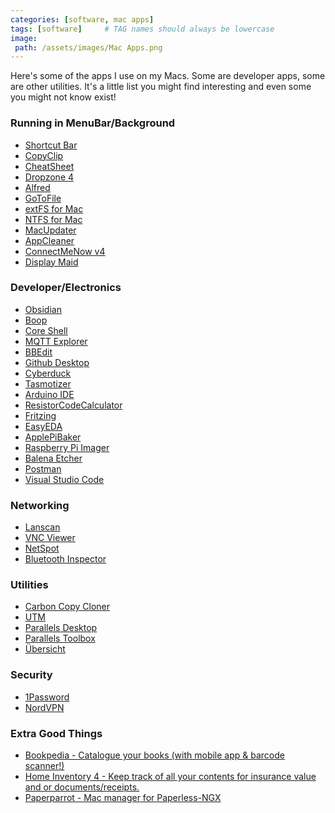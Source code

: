 ```yaml
---
categories: [software, mac apps]
tags: [software]     # TAG names should always be lowercase
image:
 path: /assets/images/Mac Apps.png
---
```


Here's some of the apps I use on my Macs. Some are developer apps, some are other utilities. It's a little list you might find interesting and even some you might not know exist!


### Running in MenuBar/Background

- <a href="https://fiplab.com/apps/shortcut-bar-for-mac" target="_blank">Shortcut Bar</a>
- <a href="https://fiplab.com/apps/copyclip-for-mac" target="_blank">CopyClip</a>
- <a href="https://www.mediaatelier.com/CheatSheet/CheatSheet_1.6.4.dmg" target="_blank">CheatSheet</a>
- <a href="https://aptonic.com/" target="_blank">Dropzone 4</a>
- <a href="https://www.alfredapp.com/" target="_blank">Alfred</a>
- <a href="https://www.soma-zone.com/GoToFile/" target="_blank">GoToFile</a>
- <a href="https://www.paragon-software.com/home/extfs-mac/#" target="_blank">extFS for Mac</a>
- <a href="https://www.paragon-software.com/home/ntfs-mac/#" target="_blank">NTFS for Mac</a>
- <a href="https://www.corecode.io/macupdater/" target="_blank">MacUpdater</a>
- <a href="https://freemacsoft.net/appcleaner/" target="_blank">AppCleaner</a>
- <a href="https://www.tweaking4all.com/software/macosx-software/connectmenow-v4/" target="_blank">ConnectMeNow v4</a>
- <a href="https://funk-isoft.com/display-maid.html" target="_blank">Display Maid</a>


### Developer/Electronics

- <a href="https://obsidian.md/" target="_blank">Obsidian</a>
- <a href="https://boop.okat.best/" target="_blank">Boop</a>
- <a href="https://codinn.com/shell/" target="_blank">Core Shell</a>
- <a href="https://mqtt-explorer.com/" target="_blank">MQTT Explorer</a>
- <a href="https://www.barebones.com/products/bbedit/" target="_blank">BBEdit</a>
- <a href="https://desktop.github.com/download/" target="_blank">Github Desktop</a>
- <a href="https://cyberduck.io/" target="_blank">Cyberduck</a>
- <a href="https://siytek.com/tasmotizer-osx-download/" target="_blank">Tasmotizer</a>
- <a href="https://www.arduino.cc/en/software" target="_blank">Arduino IDE</a>
- <a href="https://apps.apple.com/us/app/resistor-code-calculator/id804698595" target="_blank">ResistorCodeCalculator</a>
- <a href="https://fritzing.org/" target="_blank">Fritzing</a>
- <a href="https://easyeda.com/" target="_blank">EasyEDA</a>
- <a href="https://www.tweaking4all.com/software/macosx-software/applepi-baker-v2/" target="_blank">ApplePiBaker</a>
- <a href="https://www.raspberrypi.com/software/" target="_blank">Raspberry Pi Imager</a>
- <a href="https://etcher.balena.io/" target="_blank">Balena Etcher</a>
- <a href="https://www.postman.com/downloads/?utm_source=postman-home" target="_blank">Postman</a>
- <a href="https://code.visualstudio.com/" target="_blank">Visual Studio Code</a>

### Networking

- <a href="https://apps.apple.com/us/app/lanscan/id472226235" target="_blank">Lanscan</a>
- <a href="https://www.realvnc.com/en/connect/download/viewer/macos/" target="_blank">VNC Viewer</a>
- <a href="https://www.netspotapp.com/" target="_blank">NetSpot</a>
- <a href="https://georgegarside.com/apps/bluetooth-inspector/" target="_blank">Bluetooth Inspector</a>


### Utilities

- <a href="https://bombich.com/" target="_blank">Carbon Copy Cloner</a>
- <a href="https://mac.getutm.app/" target="_blank">UTM</a>
- <a href="https://www.parallels.com/products/desktop/" target="_blank">Parallels Desktop</a>
- <a href="https://www.parallels.com/products/toolbox/" target="_blank">Parallels Toolbox</a>
- <a href="https://tracesof.net/uebersicht/" target="_blank">Übersicht</a>

### Security

- <a href="https://1password.com/" target="_blank">1Password</a>
- <a href="https://nordvpn.com/" target="_blank">NordVPN</a>


### Extra Good Things

- <a href="https://www.bruji.com/bookpedia/" target="_blank">Bookpedia - Catalogue your books (with mobile app & barcode scanner!)</a>
- <a href="https://theblueplum.com/mac/homeinventory/" target="_blank">Home Inventory 4 - Keep track of all your contents for insurance value and or documents/receipts.</a>
- <a href="https://paperparrot.me/" target="_blank">Paperparrot - Mac manager for Paperless-NGX</a>
